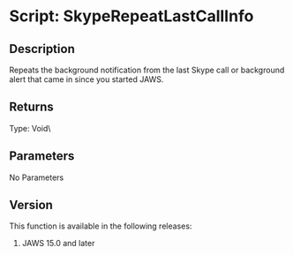 # Script: SkypeRepeatLastCallInfo

## Description

Repeats the background notification from the last Skype call or
background alert that came in since you started JAWS.

## Returns

Type: Void\

## Parameters

No Parameters

## Version

This function is available in the following releases:

1.  JAWS 15.0 and later
